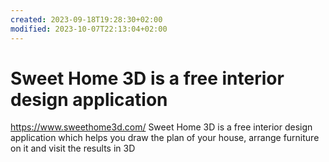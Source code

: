 ```yaml
---
created: 2023-09-18T19:28:30+02:00
modified: 2023-10-07T22:13:04+02:00
---
```


# Sweet Home 3D is a free interior design application

https://www.sweethome3d.com/
Sweet Home 3D is a free interior design application
which helps you draw the plan of your house, arrange furniture on it and visit the results in 3D
